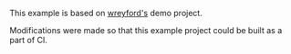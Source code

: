 This example is based on [wreyford's](https://github.com/wreyford/demo_esp_littlefs) demo project.

Modifications were made so that this example project could be built as a part of CI.
